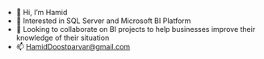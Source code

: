 - 👋 Hi, I’m Hamid
- 👀 Interested in SQL Server and Microsoft BI Platform
- 💞️ Looking to collaborate on BI projects to help businesses improve their knowledge of their situation
- 📫 HamidDoostparvar@gmail.com

<!---
HdHamid/HdHamid is a ✨ special ✨ repository because its `README.md` (this file) appears on your GitHub profile.
You can click the Preview link to take a look at your changes.
--->

